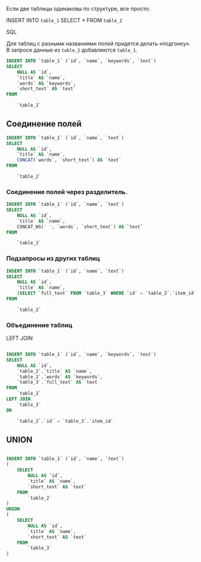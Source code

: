 Если две таблицы одинаковы по структуре, все просто:

INSERT INTO `table_1` SELECT * FROM `table_2`

SQL

Для таблиц с разными названиями полей придется делать «подгонку». В запросе данные из `table_2` добавляются `table_1`.

```sql
INSERT INTO `table_1` (`id`, `name`, `keywords`, `text`)
SELECT
	NULL AS `id`,
	`title` AS `name`,
	`words` AS `keywords`,
	`short_text` AS `text`
FROM

	`table_2`
```

## Соединение полей

```sql
INSERT INTO `table_1` (`id`, `name`, `text`)
SELECT
	NULL AS `id`,
	`title` AS `name`,
	CONCAT(`words`, `short_text`) AS `text`
FROM

	`table_2`

```

### Соединение полей через разделитель.

```sql
INSERT INTO `table_1` (`id`, `name`, `text`)
SELECT
	NULL AS `id`,
	`title` AS `name`,
	CONCAT_WS(' ', `words`, `short_text`) AS `text`
FROM

	`table_2`
```

### Подзапросы из других таблиц

```sql
INSERT INTO `table_1` (`id`, `name`, `text`)
SELECT
	NULL AS `id`,
	`title` AS `name`,
	(SELECT `full_text` FROM `table_3` WHERE `id` = `table_2`.`item_id`) AS `text`
FROM

	`table_2`
```

### Объединение таблиц

LEFT JOIN

```SQL

INSERT INTO `table_1` (`id`, `name`, `keywords`, `text`)
SELECT
	NULL AS `id`,
	`table_2`.`title` AS `name`,
	`table_2`.`words` AS `keywords`,
	`table_3`.`full_text` AS `text
FROM
	`table_2`
LEFT JOIN
	`table_3`
ON

	`table_2`.`id` = `table_3`.`item_id`

```


## UNION
```SQL

INSERT INTO `table_1` (`id`, `name`, `text`)
(
	SELECT
		NULL AS `id`,
		`title` AS `name`,
		`short_text` AS `text`
	FROM
		`table_2`
)
UNION
(
	SELECT
		NULL AS `id`,
		`title` AS `name`,
		`short_text` AS `text`
	FROM
		`table_3`
)
```
